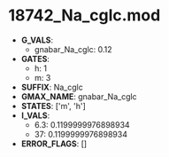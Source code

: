 # 18742_Na_cglc.mod

- **G_VALS**:
  - gnabar_Na_cglc: 0.12
- **GATES**:
  - h: 1
  - m: 3
- **SUFFIX**: Na_cglc
- **GMAX_NAME**: gnabar_Na_cglc
- **STATES**: ['m', 'h']
- **I_VALS**:
  - 6.3: 0.1199999976898934
  - 37: 0.1199999976898934
- **ERROR_FLAGS**: []

